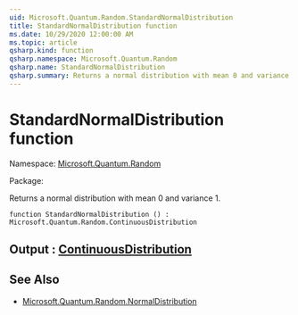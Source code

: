 ```yaml
---
uid: Microsoft.Quantum.Random.StandardNormalDistribution
title: StandardNormalDistribution function
ms.date: 10/29/2020 12:00:00 AM
ms.topic: article
qsharp.kind: function
qsharp.namespace: Microsoft.Quantum.Random
qsharp.name: StandardNormalDistribution
qsharp.summary: Returns a normal distribution with mean 0 and variance 1.
---
```


# StandardNormalDistribution function

Namespace: [Microsoft.Quantum.Random](xref:Microsoft.Quantum.Random)

Package: [](https://nuget.org/packages/)


Returns a normal distribution with mean 0 and variance 1.

```qsharp
function StandardNormalDistribution () : Microsoft.Quantum.Random.ContinuousDistribution
```


## Output : [ContinuousDistribution](xref:Microsoft.Quantum.Random.ContinuousDistribution)



## See Also

- [Microsoft.Quantum.Random.NormalDistribution](xref:Microsoft.Quantum.Random.NormalDistribution)